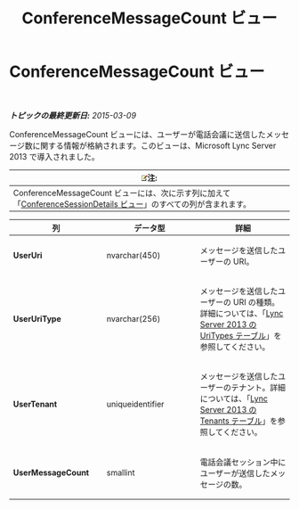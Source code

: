 ﻿---
title: ConferenceMessageCount ビュー
TOCTitle: ConferenceMessageCount ビュー
ms:assetid: 8ee3ee95-fb78-4d4e-bcdd-6ce5a0a23b44
ms:mtpsurl: https://technet.microsoft.com/ja-jp/library/JJ688129(v=OCS.15)
ms:contentKeyID: 49887046
ms.date: 05/19/2016
mtps_version: v=OCS.15
ms.translationtype: HT
---

# ConferenceMessageCount ビュー

 

_**トピックの最終更新日:** 2015-03-09_

ConferenceMessageCount ビューには、ユーザーが電話会議に送信したメッセージ数に関する情報が格納されます。このビューは、Microsoft Lync Server 2013 で導入されました。

<table>
<thead>
<tr class="header">
<th><img src="images/Gg412781.note(OCS.15).gif" title="note" alt="note" />注:</th>
</tr>
</thead>
<tbody>
<tr class="odd">
<td>ConferenceMessageCount ビューには、次に示す列に加えて「<a href="lync-server-2013-conferencesessiondetails-view.md">ConferenceSessionDetails ビュー</a>」のすべての列が含まれます。</td>
</tr>
</tbody>
</table>



<table>
<colgroup>
<col style="width: 33%" />
<col style="width: 33%" />
<col style="width: 33%" />
</colgroup>
<thead>
<tr class="header">
<th>列</th>
<th>データ型</th>
<th>詳細</th>
</tr>
</thead>
<tbody>
<tr class="odd">
<td><p><strong>UserUri</strong></p></td>
<td><p>nvarchar(450)</p></td>
<td><p>メッセージを送信したユーザーの URI。</p></td>
</tr>
<tr class="even">
<td><p><strong>UserUriType</strong></p></td>
<td><p>nvarchar(256)</p></td>
<td><p>メッセージを送信したユーザーの URI の種類。詳細については、「<a href="lync-server-2013-uritypes-table.md">Lync Server 2013 の UriTypes テーブル</a>」を参照してください。</p></td>
</tr>
<tr class="odd">
<td><p><strong>UserTenant</strong></p></td>
<td><p>uniqueidentifier</p></td>
<td><p>メッセージを送信したユーザーのテナント。詳細については、「<a href="lync-server-2013-tenants-table.md">Lync Server 2013 の Tenants テーブル</a>」を参照してください。</p></td>
</tr>
<tr class="even">
<td><p><strong>UserMessageCount</strong></p></td>
<td><p>smallint</p></td>
<td><p>電話会議セッション中にユーザーが送信したメッセージの数。</p></td>
</tr>
</tbody>
</table>

